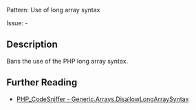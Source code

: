 Pattern: Use of long array syntax

Issue: -

## Description

Bans the use of the PHP long array syntax.

## Further Reading

* [PHP_CodeSniffer - Generic.Arrays.DisallowLongArraySyntax](https://github.com/PHPCSStandards/PHP_CodeSniffer/blob/master/src/Standards/Generic/Sniffs/Arrays/DisallowLongArraySyntaxSniff.php)